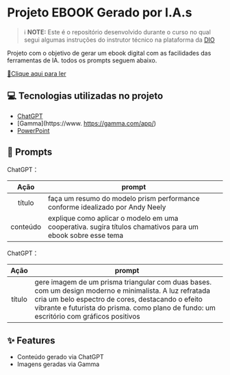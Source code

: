 # Projeto EBOOK Gerado por I.A.s


 > ℹ️ **NOTE:** Este é o repositório desenvolvido durante o curso no qual segui algumas  instruções do instrutor técnico na plataforma da [DIO](https://dio.me)

Projeto com o objetivo de gerar um ebook digital com as facilidades das ferramentas de IA. todos os prompts
seguem abaixo.

<a href="https://github.com/felipeAguiarCode/prompts-recipe-to-create-a-ebook/blob/main/output/ebook%20-%20css%20jedi%20output.pdf" title="View PDF now"> 📕Clique aqui para ler</a>

## 💻 Tecnologias utilizadas no projeto

- [ChatGPT](https://chat.openai.com/) 
- [Gamma](https://www. https://gamma.com/app/)
- [PowerPoint](https://www.microsoft.com/en/microsoft-365/powerpoint)

## 🧠 Prompts


ChatGPT：

|   Ação   | prompt                                                                                                                                                                                                                                                                         |
| :------: | ------------------------------------------------------------------------------------------------------------------------------------------------------------------------------------------------------------------------------------------------------------------------------ |
|  título  | faça um resumo do modelo prism performance conforme idealizado por Andy Neely                                                      |
| conteúdo | explique como aplicar o modelo em uma cooperativa. sugira títulos chamativos para um ebook sobre esse tema|


ChatGPT：

|  Ação  | prompt                                                                                 |
| :----: | -------------------------------------------------------------------------------------- |
| título | gere imagem de um prisma triangular com duas bases. com um design moderno e minimalista. A luz refratada cria um belo espectro de cores, destacando o efeito vibrante e futurista do prisma. como plano de fundo: um escritório com gráficos positivos|

## ✨ Features

- Conteúdo gerado via ChatGPT
- Imagens geradas via Gamma
